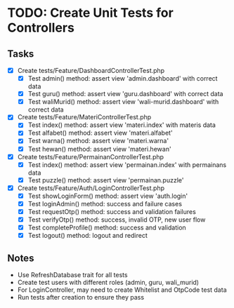 # TODO: Create Unit Tests for Controllers

## Tasks
- [x] Create tests/Feature/DashboardControllerTest.php
  - [x] Test admin() method: assert view 'admin.dashboard' with correct data
  - [x] Test guru() method: assert view 'guru.dashboard' with correct data
  - [x] Test waliMurid() method: assert view 'wali-murid.dashboard' with correct data

- [x] Create tests/Feature/MateriControllerTest.php
  - [x] Test index() method: assert view 'materi.index' with materis data
  - [x] Test alfabet() method: assert view 'materi.alfabet'
  - [x] Test warna() method: assert view 'materi.warna'
  - [x] Test hewan() method: assert view 'materi.hewan'

- [x] Create tests/Feature/PermainanControllerTest.php
  - [x] Test index() method: assert view 'permainan.index' with permainans data
  - [x] Test puzzle() method: assert view 'permainan.puzzle'

- [x] Create tests/Feature/Auth/LoginControllerTest.php
  - [x] Test showLoginForm() method: assert view 'auth.login'
  - [x] Test loginAdmin() method: success and failure cases
  - [x] Test requestOtp() method: success and validation failures
  - [x] Test verifyOtp() method: success, invalid OTP, new user flow
  - [x] Test completeProfile() method: success and validation
  - [x] Test logout() method: logout and redirect

## Notes
- Use RefreshDatabase trait for all tests
- Create test users with different roles (admin, guru, wali_murid)
- For LoginController, may need to create Whitelist and OtpCode test data
- Run tests after creation to ensure they pass
